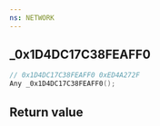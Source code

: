 ```yaml
---
ns: NETWORK
---
```

## _0x1D4DC17C38FEAFF0

```c
// 0x1D4DC17C38FEAFF0 0xED4A272F
Any _0x1D4DC17C38FEAFF0();
```


## Return value
